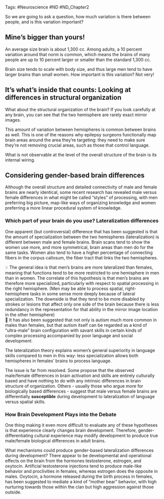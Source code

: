 Tags: #Neuroscience #ND #ND_Chapter2

So we are going to ask a question, how much variation is there between people, and is this variation important?

## Mine’s bigger than yours!

An average size brain is about 1,300 cc. Among adults, a 10 percent variation around that norm is common, which means the brains of many people are up to 10 percent larger or smaller than the standard 1,300 cc.

Brain size tends to scale with body size, and thus large men tend to have larger brains than small women. How important is this variation? Not very!

## It’s what’s inside that counts: Looking at differences in structural organization

What about the structural organization of the brain? If you look carefully at any brain, you can see that the two hemisphere are rarely exact mirror images.

This amount of variation between hemispheres is common between brains as well. This is one of the reasons why epilepsy surgeons functionally map brain areas around the area they’re targeting: they need to make sure they’re not removing crucial areas, such as those that control language.

What is not observable at the level of the overall structure of the brain is its internal wiring.

## Considering gender-based brain differences

Although the overall structure and detailed connectivity of male and female brains are nearly identical, some recent research has revealed male versus female differences in what might be called “styles” of processing, with men preferring big picture, map-like ways of organizing knowledge and women preferring a more linear procedural system of knowledge.

### Which part of your brain do you use? Lateralization differences

One apparent (but controversial) difference that has been suggested is that the amount of specialization between the two hemispheres (lateralization) is different between male and female brains. Brain scans tend to show the women use more, and more symmetrical, brain areas than men do for the same tasks. Women also tend to have a higher percentage of connecting fibers in the corpus callosum, the fiber tract that links the two hemispheres.

<aside> 💡 The general idea is that men’s brains are more lateralized than females, meaning that functions tend to be more restricted to one hemisphere in men than in women. The correlate of this hypothesis is that men’s brains are therefore more specialized, particularly with respect to spatial processing in the right hemisphere. (Men may be able to process spatial, right-hemisphere tasks in some sense more deeply because of lateral specialization. The downside is that they tend to be more disabled by strokes or lesions that affect only one side of the brain because there is less redundancy in the representation for that ability in the mirror image location in the other hemisphere)

</aside>

<aside> 🧠 It has also been suggested that not only is autism much more common in males than females, but that autism itself can be regarded as a kind of “ultra-male” brain configuration with savant skills in certain kinds of complex processing accompanied by poor language and social development.

</aside>

The lateralization theory explains women’s general superiority in language skills compared to men in this way: less specialization allows both hemispheres in females’ brains to process language.

The issue is far from resolved. Some propose that the observed male/female differences in brain activation and skills are entirely culturally based and have nothing to do with any intrinsic differences in brain structure of organization. Others - usually those who argue more for biologically based differences - suggest that male versus female brains are differentially **susceptible** during development to lateralization of language versus spatial skills.

### How Brain Development Plays into the Debate

One thing making it even more difficult to evaluate any of these hypotheses is that experience clearly changes brain development. Therefore, gender-differentiating cultural experience may modify development to produce true male/female biological differences in adult brains.

What mechanisms could produce gender-based lateralization differences during development? There appear to be developmental and operational effects on the brain from the hormones testosterone, estrogen, and oxytocin. Artificial testosterone injections tend to produce male-like behavior and proclivities in females, whereas estrogen does the opposite in males. Oxytocin, a hormone released during the birth process in females, has been suggested to mediate a kind of “mother bear” behavior, with high nurturing towards those within the clan but high aggression against those outside.